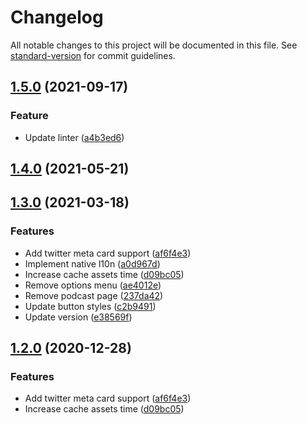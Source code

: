 # Changelog

All notable changes to this project will be documented in this file. See [standard-version](https://github.com/conventional-changelog/standard-version) for commit guidelines.

## [1.5.0](https://github.com/deandreamatias/portfolio/compare/v1.4.0...v1.5.0) (2021-09-17)

### Feature

* Update linter ([a4b3ed6](https://github.com/deandreamatias/portfolio/commit/a4b3ed63bbb4973eddd2e5a9964604c6b8741193))

## [1.4.0](https://github.com/deandreamatias/portfolio/compare/v1.3.0...v1.4.0) (2021-05-21)

## [1.3.0](https://github.com/deandreamatias/portfolio/compare/v1.1.0...v1.3.0) (2021-03-18)

### Features

* Add twitter meta card support ([af6f4e3](https://github.com/deandreamatias/portfolio/commit/af6f4e357aa515c51eb5173057111d45773aeed7))
* Implement native l10n ([a0d967d](https://github.com/deandreamatias/portfolio/commit/a0d967d60f23fe33a459fb5139d040e82bde72be))
* Increase cache assets time ([d09bc05](https://github.com/deandreamatias/portfolio/commit/d09bc0546067b20ac30bb318fe24f79480ed3932))
* Remove options menu ([ae4012e](https://github.com/deandreamatias/portfolio/commit/ae4012e37c82e314c0ffae422cb6908b7a67462f))
* Remove podcast page ([237da42](https://github.com/deandreamatias/portfolio/commit/237da4207b4cd0dfcc7c33686e50b533e61546ea))
* Update button styles ([c2b9491](https://github.com/deandreamatias/portfolio/commit/c2b9491d911d2d7ca8fc43cedfaae58569633d0d))
* Update version ([e38569f](https://github.com/deandreamatias/portfolio/commit/e38569f8fca58d0eec0ab4d91bea0b546d7efa43))

## [1.2.0](https://github.com/deandreamatias/portfolio/compare/v1.1.0...v1.2.0) (2020-12-28)

### Features

* Add twitter meta card support ([af6f4e3](https://github.com/deandreamatias/portfolio/commit/af6f4e357aa515c51eb5173057111d45773aeed7))
* Increase cache assets time ([d09bc05](https://github.com/deandreamatias/portfolio/commit/d09bc0546067b20ac30bb318fe24f79480ed3932))
